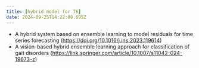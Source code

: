 ```yaml
---
title: [hybrid model for TS]
date: 2024-09-25T14:22:09.695Z
---
```



- A hybrid system based on ensemble learning to model residuals for time series forecasting (https://doi.org/10.1016/j.ins.2023.119614)
- A vision-based hybrid ensemble learning approach for classification of gait disorders (https://link.springer.com/article/10.1007/s11042-024-19673-z)